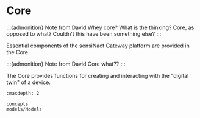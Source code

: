 # Core

:::{admonition} Note from David
Whey core? What is the thinking? Core, as opposed to what? Couldn't this have been something else?
:::

Essential components of the sensiNact Gateway platform are provided in the Core.

:::{admonition} Note from David
Core what??
:::

The Core provides functions for creating and interacting with the "digital twin" of a device.

```{toctree}
:maxdepth: 2

concepts
models/Models
```
